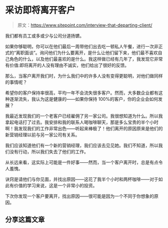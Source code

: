 # 采访即将离开客户

> 原文：<https://www.sitepoint.com/interview-that-departing-client/>

我们都有员工或多或少与公司分道扬镳。

如果你够聪明，你可以在他们最后一周带他们出去吃一顿私人午餐，进行一次非正式的“离职面谈”。询问他们为什么要离开，是什么让他们留下来，他们最不喜欢自己角色的什么，以及他们最喜欢的是什么。我这样做已经有几年了，我发现它非常有价值:即将离开的人没有理由不诚实，他们给出了很好的反馈。

那么，当客户离开我们时，为什么我们中的许多人没有变得更聪明，对他们做同样的事情呢？

希望你的客户保持率很高，平均一年不会流失很多客户。然而，大多数企业都有这种逐渐流失，我认为这是健康的——如果你保持 100%的客户，你的企业会如何发展？

我最近发现我们的一个老客户已经雇佣了另一家公司。我很想知道为什么。所以我拿起电话打了过去。我安排和我的联系人喝咖啡聊天，那是多么宝贵的半个小时啊！我发现我们的工作非常出色——听起来棒极了！他们离开的原因原来是他们的新营销经理以前与另一家公司有关系。

我们应该知道他们有一个新的营销经理，我们应该去见见她。我们不知道，所以我们没有行动，所以我们失去了他们的工作。

从长远来看，这实际上可能是一件好事——然而，当一个客户离开时，总是有点令人羞愧。

诀窍是请他们与你见面，并找出原因——这花了我半个小时和两杯咖啡——对于如此有价值的学习来说，这是一个非常小的投资。

下次你发现一个客户要离开，找出原因——很可能是因为一个不同于你想象的原因。

## 分享这篇文章